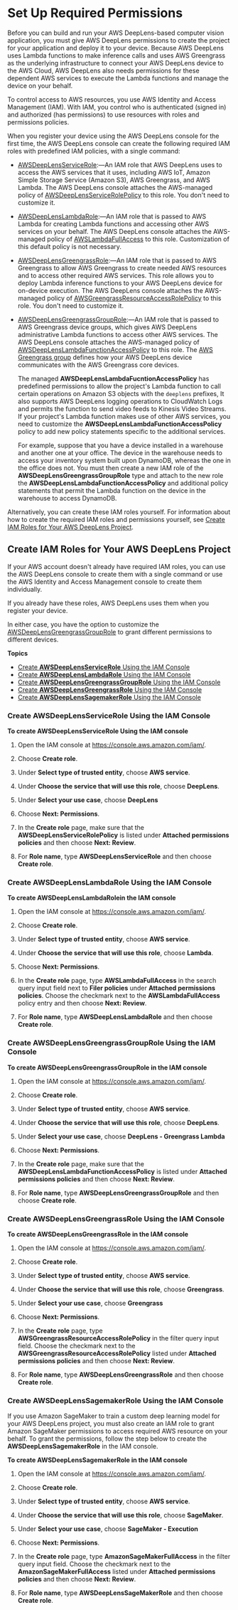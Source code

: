# Set Up Required Permissions<a name="deeplens-required-iam-roles"></a>

Before you can build and run your AWS DeepLens\-based computer vision application, you must give AWS DeepLens permissions to create the project for your application and deploy it to your device\. Because AWS DeepLens uses Lambda functions to make inference calls and uses AWS Greengrass as the underlying infrastructure to connect your AWS DeepLens device to the AWS Cloud, AWS DeepLens also needs permissions for these dependent AWS services to execute the Lambda functions and manage the device on your behalf\. 

To control access to AWS resources, you use AWS Identity and Access Management \(IAM\)\. With IAM, you control who is authenticated \(signed in\) and authorized \(has permissions\) to use resources with roles and permissions policies\. 

When you register your device using the AWS DeepLens console for the first time, the AWS DeepLens console can create the following required IAM roles with predefined IAM policies, with a single command: 
+  [AWSDeepLensServiceRole](https://console.aws.amazon.com/iam/home?region=us-east-1#/roles/AWSDeepLensServiceRole):—An IAM role that AWS DeepLens uses to access the AWS services that it uses, including AWS IoT, Amazon Simple Storage Service \(Amazon S3\), AWS Greengrass, and AWS Lambda\. The AWS DeepLens console attaches the AWS\-managed policy of [AWSDeepLensServiceRolePolicy](https://console.aws.amazon.com/iam/home?region=us-east-1#/policies/arn:aws:iam::aws:policy/service-role/AWSDeepLensServiceRolePolicy$jsonEditor) to this role\. You don't need to customize it\.
+ [AWSDeepLensLambdaRole](https://console.aws.amazon.com/iam/home?region=us-east-1#/roles/AWSDeepLensLambdaRole):—An IAM role that is passed to AWS Lambda for creating Lambda functions and accessing other AWS services on your behalf\. The AWS DeepLens console attaches the AWS\-managed policy of [AWSLambdaFullAccess](https://console.aws.amazon.com/iam/home?region=us-east-1#/policies/arn:aws:iam::aws:policy/AWSLambdaFullAccess$jsonEditor) to this role\. Customization of this default policy is not necessary\.
+ [AWSDeepLensGreengrassRole](https://console.aws.amazon.com/iam/home?region=us-east-1#/roles/AWSDeepLensGreengrassRole):—An IAM role that is passed to AWS Greengrass to allow AWS Greengrass to create needed AWS resources and to access other required AWS services\. This role allows you to deploy Lambda inference functions to your AWS DeepLens device for on\-device execution\. The AWS DeepLens console attaches the AWS\-managed policy of  [AWSGreengrassResourceAccessRolePolicy](https://console.aws.amazon.com/iam/home?region=us-east-1#/policies/arn:aws:iam::aws:policy/service-role/AWSGreengrassResourceAccessRolePolicy$jsonEditor) to this role\. You don't need to customize it\.
+ [AWSDeepLensGreengrassGroupRole](https://console.aws.amazon.com/iam/home?region=us-east-1#/roles/AWSDeepLensGreengrassGroupRole):—An IAM role that is passed to AWS Greengrass device groups, which gives AWS DeepLens administrative Lambda functions to access other AWS services\. The AWS DeepLens console attaches the AWS\-managed policy of [AWSDeepLensLambdaFunctionAccessPolicy](https://console.aws.amazon.com/iam/home?region=us-east-1#/policies/arn:aws:iam::aws:policy/AWSDeepLensLambdaFunctionAccessPolicy$jsonEditor) to this role\. The [AWS Greengrass group](https://docs.aws.amazon.com/greengrass/latest/developerguide/what-is-gg.html#gg-group) defines how your AWS DeepLens device communicates with the AWS Greengrass core devices\.

  The managed **AWSDeepLensLambdaFucntionAccessPolicy** has predefined permissions to allow the project's Lambda function to call certain operations on Amazon S3 objects with the `deeplens` prefixes, It also supports AWS DeepLens logging operations to CloudWatch Logs and permits the function to send video feeds to Kinesis Video Streams\. If your project's Lambda function makes use of other AWS services, you need to customize the **AWSDeepLensLambdaFunctionAccessPolicy** policy to add new policy statements specific to the additional services\.  

  For example, suppose that you have a device installed in a warehouse and another one at your office\. The device in the warehouse needs to access your inventory system built upon DynamoDB, whereas the one in the office does not\. You must then create a new IAM role of the **AWSDeepLensGreengrassGroupRole** type and attach to the new role the **AWSDeepLensLambdaFunctionAccessPolicy** and additional policy statements that permit the Lambda function on the device in the warehouse to access DynamoDB\.  

 Alternatively, you can create these IAM roles yourself\. For information about how to create the required IAM roles and permissions yourself, see [Create IAM Roles for Your AWS DeepLens Project](#deeplens-required-iam-role-create)\. 

## Create IAM Roles for Your AWS DeepLens Project<a name="deeplens-required-iam-role-create"></a>

If your AWS account doesn't already have required IAM roles, you can use the AWS DeepLens console to create them with a single command or use the AWS Identity and Access Management console to create them individually\. 

If you already have these roles, AWS DeepLens uses them when you register your device\. 

In either case, you have the option to customize the [AWSDeepLensGreengrassGroupRole](https://console.aws.amazon.com/iam/home?region=us-east-1#/roles/AWSDeepLensGreengrassGroupRole) to grant different permissions to different devices\. 

**Topics**
+ [Create **AWSDeepLensServiceRole** Using the IAM Console](#deeplens-required-iam-roles-create-deeplens-service)
+ [Create **AWSDeepLensLambdaRole** Using the IAM Console](#deeplens-required-iam-roles-create-lambda-service)
+ [Create **AWSDeepLensGreengrassGroupRole** Using the IAM Console](#deeplens-required-iam-roles-create-greengrass-group)
+ [Create **AWSDeepLensGreengrassRole** Using the IAM Console](#deeplens-required-iam-roles-create-deeplens-service)
+ [Create **AWSDeepLensSagemakerRole** Using the IAM Console](#deeplens-required-iam-roles-create-sagemaker-service)

### Create **AWSDeepLensServiceRole** Using the IAM Console<a name="deeplens-required-iam-roles-create-deeplens-service"></a>

**To create **AWSDeepLensServiceRole** Using the IAM console**

1. Open the IAM console at [https://console\.aws\.amazon\.com/iam/](https://console.aws.amazon.com/iam/)\.

1. Choose **Create role**\.

1. Under **Select type of trusted entity**, choose **AWS service**\.

1. Under **Choose the service that will use this role**, choose **DeepLens**\. 

1. Under **Select your use case**, choose **DeepLens**

1. Choose **Next: Permissions**\.

1. In the **Create role** page, make sure that the **AWSDeepLensServiceRolePolicy** is listed under **Attached permissions policies** and then choose **Next: Review**\.

1. For **Role name**, type **AWSDeepLensServiceRole** and then choose **Create role**\.

### Create **AWSDeepLensLambdaRole** Using the IAM Console<a name="deeplens-required-iam-roles-create-lambda-service"></a>

**To create **AWSDeepLensLambdaRole**in the IAM console**

1. Open the IAM console at [https://console\.aws\.amazon\.com/iam/](https://console.aws.amazon.com/iam/)\.

1. Choose **Create role**\.

1. Under **Select type of trusted entity**, choose **AWS service**\.

1. Under **Choose the service that will use this role**, choose **Lambda**\. 

1. Choose **Next: Permissions**\.

1. In the **Create role** page, type **AWSLambdaFullAccess** in the search query input field next to **Filer policies** under **Attached permissions policies**\. Choose the checkmark next to the **AWSLambdaFullAccess** policy entry and then choose **Next: Review**\.

1. For **Role name**, type **AWSDeepLensLambdaRole** and then choose **Create role**\.

### Create **AWSDeepLensGreengrassGroupRole** Using the IAM Console<a name="deeplens-required-iam-roles-create-greengrass-group"></a>

**To create **AWSDeepLensGreengrassGroupRole** in the IAM console**

1. Open the IAM console at [https://console\.aws\.amazon\.com/iam/](https://console.aws.amazon.com/iam/)\.

1. Choose **Create role**\.

1. Under **Select type of trusted entity**, choose **AWS service**\.

1. Under **Choose the service that will use this role**, choose **DeepLens**\. 

1. Under **Select your use case**, choose **DeepLens \- Greengrass Lambda**

1. Choose **Next: Permissions**\.

1. In the **Create role** page, make sure that the **AWSDeepLensLambdaFunctionAccessPolicy** is listed under **Attached permissions policies** and then choose **Next: Review**\.

1. For **Role name**, type **AWSDeepLensGreengrassGroupRole** and then choose **Create role**\.

### Create **AWSDeepLensGreengrassRole** Using the IAM Console<a name="deeplens-required-iam-roles-create-deeplens-service"></a>

**To create **AWSDeepLensGreengrassRole** in the IAM console**

1. Open the IAM console at [https://console\.aws\.amazon\.com/iam/](https://console.aws.amazon.com/iam/)\.

1. Choose **Create role**\. 

1. Under **Select type of trusted entity**, choose **AWS service**\.

1. Under **Choose the service that will use this role**, choose **Greengrass**\. 

1. Under **Select your use case**, choose **Greengrass**

1. Choose **Next: Permissions**\.

1. In the **Create role** page, type **AWSGreengrassResourceAccessRolePolicy** in the filter query input field\. Choose the checkmark next to the **AWSGreengrassResourceAccessRolePolicy** listed under **Attached permissions policies** and then choose **Next: Review**\.

1. For **Role name**, type **AWSDeepLensGreengrassRole** and then choose **Create role**\.

### Create **AWSDeepLensSagemakerRole** Using the IAM Console<a name="deeplens-required-iam-roles-create-sagemaker-service"></a>

 If you use Amazon SageMaker to train a custom deep learning model for your AWS DeepLens project, you must also create an IAM role to grant Amazon SageMaker permissions to access required AWS resource on your behalf\. To grant the permissions, follow the step below to create the **AWSDeepLensSagemakerRole** in the IAM console\. 

**To create **AWSDeepLensSagemakerRole** in the IAM console**

1. Open the IAM console at [https://console\.aws\.amazon\.com/iam/](https://console.aws.amazon.com/iam/)\.

1. Choose **Create role**\. 

1. Under **Select type of trusted entity**, choose **AWS service**\.

1. Under **Choose the service that will use this role**, choose **SageMaker**\. 

1. Under **Select your use case**, choose **SageMaker \- Execution**

1. Choose **Next: Permissions**\.

1. In the **Create role** page, type **AmazonSageMakerFullAccess** in the filter query input field\. Choose the checkmark next to the **AmazonSageMakerFullAccess** listed under **Attached permissions policies** and then choose **Next: Review**\.

1. For **Role name**, type **AWSDeepLensSageMakerRole** and then choose **Create role**\.